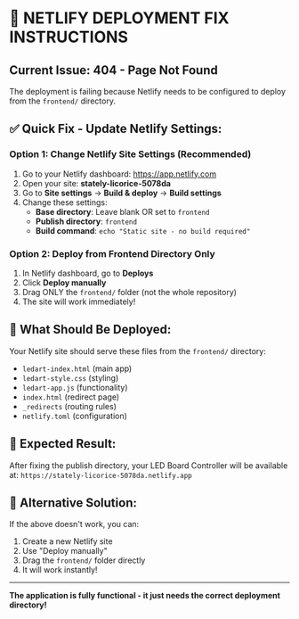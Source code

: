 # 🚨 NETLIFY DEPLOYMENT FIX INSTRUCTIONS

## Current Issue: 404 - Page Not Found

The deployment is failing because Netlify needs to be configured to deploy from the `frontend/` directory.

## ✅ Quick Fix - Update Netlify Settings:

### Option 1: Change Netlify Site Settings (Recommended)
1. Go to your Netlify dashboard: https://app.netlify.com
2. Open your site: **stately-licorice-5078da**
3. Go to **Site settings** → **Build & deploy** → **Build settings**
4. Change these settings:
   - **Base directory**: Leave blank OR set to `frontend`
   - **Publish directory**: `frontend`
   - **Build command**: `echo "Static site - no build required"`

### Option 2: Deploy from Frontend Directory Only
1. In Netlify dashboard, go to **Deploys**
2. Click **Deploy manually**
3. Drag ONLY the `frontend/` folder (not the whole repository)
4. The site will work immediately!

## 📁 What Should Be Deployed:
Your Netlify site should serve these files from the `frontend/` directory:
- `ledart-index.html` (main app)
- `ledart-style.css` (styling)
- `ledart-app.js` (functionality)
- `index.html` (redirect page)
- `_redirects` (routing rules)
- `netlify.toml` (configuration)

## 🎯 Expected Result:
After fixing the publish directory, your LED Board Controller will be available at:
`https://stately-licorice-5078da.netlify.app`

## 🔧 Alternative Solution:
If the above doesn't work, you can:
1. Create a new Netlify site
2. Use "Deploy manually" 
3. Drag the `frontend/` folder directly
4. It will work instantly!

---
**The application is fully functional - it just needs the correct deployment directory!**